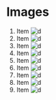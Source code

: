 # Images

1. Item
   ![d](./public/img_readme/1.png)
1. Item
   ![d](./public/img_readme/2.png)
1. Item
   ![d](./public/img_readme/3.png)
1. Item
   ![d](./public/img_readme/4.png)
1. Item
   ![d](./public/img_readme/5.png)
1. Item
   ![d](./public/img_readme/6.png)
1. Item
   ![d](./public/img_readme/7.png)
1. Item
   ![d](./public/img_readme/8.png)
1. Item
   ![d](./public/img_readme/9.png)
